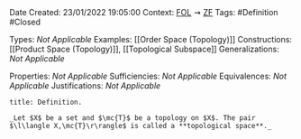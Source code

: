 <br />
<br />

Date Created: 23/01/2022 19:05:00
Context: [$\textrm{FOL}$](obsidian://open?file=First%20Order%20Logic)$\,\,\rightsquigarrow\,\,$[$\textrm{ZF}$](obsidian://open?file=Zermelo-Fraenkel%20Set%20Theory)
Tags: #Definition #Closed 

Types: _Not Applicable_
Examples: [[Order Space (Topology)]]
Constructions: [[Product Space (Topology)]], [[Topological Subspace]]
Generalizations: _Not Applicable_

Properties: _Not Applicable_
Sufficiencies: _Not Applicable_
Equivalences: _Not Applicable_
Justifications: _Not Applicable_

``` ad-Definition
title: Definition.

_Let $X$ be a set and $\mc{T}$ be a topology on $X$. The pair $\l\langle X,\mc{T}\r\rangle$ is called a **topological space**._

```
